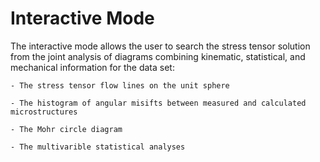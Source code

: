 # Interactive Mode
The interactive mode allows the user to search the stress tensor solution from the joint analysis of diagrams combining kinematic, statistical, and mechanical information for the data set:

    - The stress tensor flow lines on the unit sphere

    - The histogram of angular misifts between measured and calculated microstructures

    - The Mohr circle diagram

    - The multivarible statistical analyses

